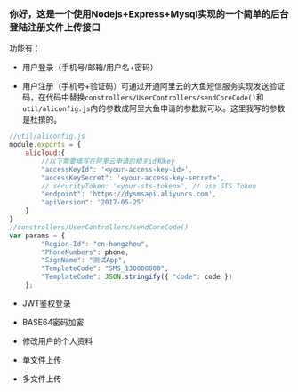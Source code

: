 ### 你好，这是一个使用Nodejs+Express+Mysql实现的一个简单的后台登陆注册文件上传接口

功能有：

- 用户登录（手机号/邮箱/用户名+密码）

- 用户注册（手机号+验证码）可通过开通阿里云的大鱼短信服务实现发送验证码，在代码中替换`constrollers/UserControllers/sendCoreCode()`和`util/aliconfig.js`内的参数成阿里大鱼申请的参数就可以。这里我写的参数是杜撰的。

```javascript
//util/aliconfig.js
module.exports = {
    alicloud:{
        //以下需要填写在阿里云申请的相关id和key
        "accessKeyId": '<your-access-key-id>',
        "accessKeySecret": '<your-access-key-secret>',
        // securityToken: '<your-sts-token>', // use STS Token
        "endpoint": 'https://dysmsapi.aliyuncs.com',
        "apiVersion": '2017-05-25'
    }
}
//constrollers/UserControllers/sendCoreCode()
var params = {
        "Region-Id": "cn-hangzhou",
        "PhoneNumbers": phone,
        "SignName": "测试App",
        "TemplateCode": "SMS_130000000",
        "TemplateCode": JSON.stringify({ "code": code })
    };
```

- JWT鉴权登录

- BASE64密码加密

- 修改用户的个人资料

- 单文件上传

- 多文件上传
